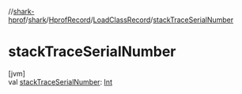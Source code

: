 //[shark-hprof](../../../../index.md)/[shark](../../index.md)/[HprofRecord](../index.md)/[LoadClassRecord](index.md)/[stackTraceSerialNumber](stack-trace-serial-number.md)

# stackTraceSerialNumber

[jvm]\
val [stackTraceSerialNumber](stack-trace-serial-number.md): [Int](https://kotlinlang.org/api/latest/jvm/stdlib/kotlin/-int/index.html)
